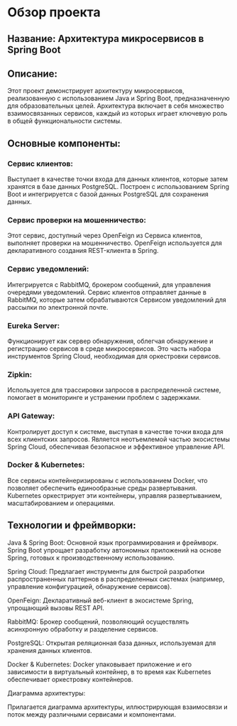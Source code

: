 # Обзор проекта

## Название: Архитектура микросервисов в Spring Boot

## Описание:

Этот проект демонстрирует архитектуру микросервисов, реализованную с использованием Java и Spring Boot, предназначенную для образовательных целей. Архитектура включает в себя множество взаимосвязанных сервисов, каждый из которых играет ключевую роль в общей функциональности системы.

## Основные компоненты:

### Сервис клиентов:
Выступает в качестве точки входа для данных клиентов, которые затем хранятся в базе данных PostgreSQL. Построен с использованием Spring Boot и интегрируется с базой данных PostgreSQL для сохранения данных.

### Сервис проверки на мошенничество:
Этот сервис, доступный через OpenFeign из Сервиса клиентов, выполняет проверки на мошенничество. OpenFeign используется для декларативного создания REST-клиента в Spring.

### Сервис уведомлений:
Интегрируется с RabbitMQ, брокером сообщений, для управления очередями уведомлений. Сервис клиентов отправляет данные в RabbitMQ, которые затем обрабатываются Сервисом уведомлений для рассылки по электронной почте.

### Eureka Server:
Функционирует как сервер обнаружения, облегчая обнаружение и регистрацию сервисов в среде микросервисов. Это часть набора инструментов Spring Cloud, необходимая для оркестровки сервисов.

### Zipkin:
Используется для трассировки запросов в распределенной системе, помогает в мониторинге и устранении проблем с задержками.

### API Gateway:
Контролирует доступ к системе, выступая в качестве точки входа для всех клиентских запросов. Является неотъемлемой частью экосистемы Spring Cloud, обеспечивая безопасное и эффективное управление API.

### Docker & Kubernetes:
Все сервисы контейнеризированы с использованием Docker, что позволяет обеспечить единообразные среды развертывания. Kubernetes оркестрирует эти контейнеры, управляя развертыванием, масштабированием и операциями.

## Технологии и фреймворки:

Java & Spring Boot: Основной язык программирования и фреймворк. Spring Boot упрощает разработку автономных приложений на основе Spring, готовых к производственному использованию.

Spring Cloud: Предлагает инструменты для быстрой разработки распространенных паттернов в распределенных системах (например, управление конфигурацией, обнаружение сервисов).

OpenFeign: Декларативный веб-клиент в экосистеме Spring, упрощающий вызовы REST API.

RabbitMQ: Брокер сообщений, позволяющий осуществлять асинхронную обработку и разделение сервисов.

PostgreSQL: Открытая реляционная база данных, используемая для хранения данных клиентов.

Docker & Kubernetes: Docker упаковывает приложение и его зависимости в виртуальный контейнер, в то время как Kubernetes обеспечивает оркестровку контейнеров.

Диаграмма архитектуры:

Прилагается диаграмма архитектуры, иллюстрирующая взаимосвязи и поток между различными сервисами и компонентами.
